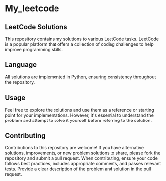 # My_leetcode

## LeetCode Solutions
This repository contains my solutions to various LeetCode tasks. LeetCode is a popular platform that offers a collection of coding challenges to help improve programming skills.


## Language
All solutions are implemented in Python, ensuring consistency throughout the repository. 

## Usage
Feel free to explore the solutions and use them as a reference or starting point for your implementations. However, it's essential to understand the problem and attempt to solve it yourself before referring to the solution.

## Contributing
Contributions to this repository are welcome! If you have alternative solutions, improvements, or new problem solutions to share, please fork the repository and submit a pull request.
When contributing, ensure your code follows best practices, includes appropriate comments, and passes relevant tests. Provide a clear description of the problem and solution in the pull request.
